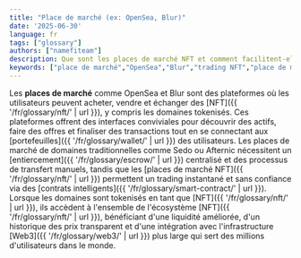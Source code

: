 ```yaml
---
title: "Place de marché (ex: OpenSea, Blur)"
date: '2025-06-30'
language: fr
tags: ["glossary"]
authors: ["namefiteam"]
description: Que sont les places de marché NFT et comment facilitent-elles le trading de domaines ?
keywords: ["place de marché","OpenSea","Blur","trading NFT","place de marché de domaines","marché secondaire"]
---
```


Les **places de marché** comme OpenSea et Blur sont des plateformes où les utilisateurs peuvent acheter, vendre et échanger des [NFT]({{ '/fr/glossary/nft/' | url }}), y compris les domaines tokenisés. Ces plateformes offrent des interfaces conviviales pour découvrir des actifs, faire des offres et finaliser des transactions tout en se connectant aux [portefeuilles]({{ '/fr/glossary/wallet/' | url }}) des utilisateurs. Les places de marché de domaines traditionnelles comme Sedo ou Afternic nécessitent un [entiercement]({{ '/fr/glossary/escrow/' | url }}) centralisé et des processus de transfert manuels, tandis que les [places de marché NFT]({{ '/fr/glossary/nft/' | url }}) permettent un trading instantané et sans confiance via des [contrats intelligents]({{ '/fr/glossary/smart-contract/' | url }}). Lorsque les domaines sont tokenisés en tant que [NFT]({{ '/fr/glossary/nft/' | url }}), ils accèdent à l'ensemble de l'écosystème [NFT]({{ '/fr/glossary/nft/' | url }}), bénéficiant d'une liquidité améliorée, d'un historique des prix transparent et d'une intégration avec l'infrastructure [Web3]({{ '/fr/glossary/web3/' | url }}) plus large qui sert des millions d'utilisateurs dans le monde.